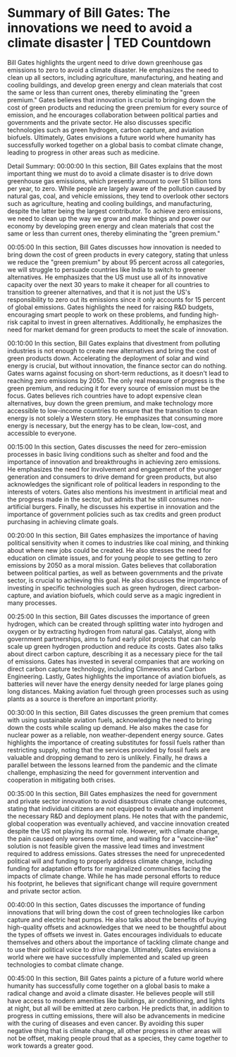 # Summary of Bill Gates: The innovations we need to avoid a climate disaster | TED Countdown

Bill Gates highlights the urgent need to drive down greenhouse gas emissions to zero to avoid a climate disaster. He emphasizes the need to clean up all sectors, including agriculture, manufacturing, and heating and cooling buildings, and develop green energy and clean materials that cost the same or less than current ones, thereby eliminating the "green premium." Gates believes that innovation is crucial to bringing down the cost of green products and reducing the green premium for every source of emission, and he encourages collaboration between political parties and governments and the private sector. He also discusses specific technologies such as green hydrogen, carbon capture, and aviation biofuels. Ultimately, Gates envisions a future world where humanity has successfully worked together on a global basis to combat climate change, leading to progress in other areas such as medicine.

Detail Summary: 
00:00:00
In this section, Bill Gates explains that the most important thing we must do to avoid a climate disaster is to drive down greenhouse gas emissions, which presently amount to over 51 billion tons per year, to zero. While people are largely aware of the pollution caused by natural gas, coal, and vehicle emissions, they tend to overlook other sectors such as agriculture, heating and cooling buildings, and manufacturing, despite the latter being the largest contributor. To achieve zero emissions, we need to clean up the way we grow and make things and power our economy by developing green energy and clean materials that cost the same or less than current ones, thereby eliminating the "green premium."

00:05:00
In this section, Bill Gates discusses how innovation is needed to bring down the cost of green products in every category, stating that unless we reduce the "green premium" by about 95 percent across all categories, we will struggle to persuade countries like India to switch to greener alternatives. He emphasizes that the US must use all of its innovative capacity over the next 30 years to make it cheaper for all countries to transition to greener alternatives, and that it is not just the US's responsibility to zero out its emissions since it only accounts for 15 percent of global emissions. Gates highlights the need for raising R&D budgets, encouraging smart people to work on these problems, and funding high-risk capital to invest in green alternatives. Additionally, he emphasizes the need for market demand for green products to meet the scale of innovation.

00:10:00
In this section, Bill Gates explains that divestment from polluting industries is not enough to create new alternatives and bring the cost of green products down. Accelerating the deployment of solar and wind energy is crucial, but without innovation, the finance sector can do nothing. Gates warns against focusing on short-term reductions, as it doesn't lead to reaching zero emissions by 2050. The only real measure of progress is the green premium, and reducing it for every source of emission must be the focus. Gates believes rich countries have to adopt expensive clean alternatives, buy down the green premium, and make technology more accessible to low-income countries to ensure that the transition to clean energy is not solely a Western story. He emphasizes that consuming more energy is necessary, but the energy has to be clean, low-cost, and accessible to everyone.

00:15:00
In this section, Gates discusses the need for zero-emission processes in basic living conditions such as shelter and food and the importance of innovation and breakthroughs in achieving zero emissions. He emphasizes the need for involvement and engagement of the younger generation and consumers to drive demand for green products, but also acknowledges the significant role of political leaders in responding to the interests of voters. Gates also mentions his investment in artificial meat and the progress made in the sector, but admits that he still consumes non-artificial burgers. Finally, he discusses his expertise in innovation and the importance of government policies such as tax credits and green product purchasing in achieving climate goals.

00:20:00
In this section, Bill Gates emphasizes the importance of having political sensitivity when it comes to industries like coal mining, and thinking about where new jobs could be created. He also stresses the need for education on climate issues, and for young people to see getting to zero emissions by 2050 as a moral mission. Gates believes that collaboration between political parties, as well as between governments and the private sector, is crucial to achieving this goal. He also discusses the importance of investing in specific technologies such as green hydrogen, direct carbon-capture, and aviation biofuels, which could serve as a magic ingredient in many processes.

00:25:00
In this section, Bill Gates discusses the importance of green hydrogen, which can be created through splitting water into hydrogen and oxygen or by extracting hydrogen from natural gas. Catalyst, along with government partnerships, aims to fund early pilot projects that can help scale up green hydrogen production and reduce its costs. Gates also talks about direct carbon capture, describing it as a necessary piece for the tail of emissions. Gates has invested in several companies that are working on direct carbon capture technology, including Climeworks and Carbon Engineering. Lastly, Gates highlights the importance of aviation biofuels, as batteries will never have the energy density needed for large planes going long distances. Making aviation fuel through green processes such as using plants as a source is therefore an important priority.

00:30:00
In this section, Bill Gates discusses the green premium that comes with using sustainable aviation fuels, acknowledging the need to bring down the costs while scaling up demand. He also makes the case for nuclear power as a reliable, non weather-dependent energy source. Gates highlights the importance of creating substitutes for fossil fuels rather than restricting supply, noting that the services provided by fossil fuels are valuable and dropping demand to zero is unlikely. Finally, he draws a parallel between the lessons learned from the pandemic and the climate challenge, emphasizing the need for government intervention and cooperation in mitigating both crises.

00:35:00
In this section, Bill Gates emphasizes the need for government and private sector innovation to avoid disastrous climate change outcomes, stating that individual citizens are not equipped to evaluate and implement the necessary R&D and deployment plans. He notes that with the pandemic, global cooperation was eventually achieved, and vaccine innovation created despite the US not playing its normal role. However, with climate change, the pain caused only worsens over time, and waiting for a "vaccine-like" solution is not feasible given the massive lead times and investment required to address emissions. Gates stresses the need for unprecedented political will and funding to properly address climate change, including funding for adaptation efforts for marginalized communities facing the impacts of climate change. While he has made personal efforts to reduce his footprint, he believes that significant change will require government and private sector action.

00:40:00
In this section, Gates discusses the importance of funding innovations that will bring down the cost of green technologies like carbon capture and electric heat pumps. He also talks about the benefits of buying high-quality offsets and acknowledges that we need to be thoughtful about the types of offsets we invest in. Gates encourages individuals to educate themselves and others about the importance of tackling climate change and to use their political voice to drive change. Ultimately, Gates envisions a world where we have successfully implemented and scaled up green technologies to combat climate change.

00:45:00
In this section, Bill Gates paints a picture of a future world where humanity has successfully come together on a global basis to make a radical change and avoid a climate disaster. He believes people will still have access to modern amenities like buildings, air conditioning, and lights at night, but all will be emitted at zero carbon. He predicts that, in addition to progress in cutting emissions, there will also be advancements in medicine with the curing of diseases and even cancer. By avoiding this super negative thing that is climate change, all other progress in other areas will not be offset, making people proud that as a species, they came together to work towards a greater good.

